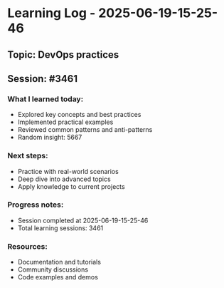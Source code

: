 # Learning Log - 2025-06-19-15-25-46

## Topic: DevOps practices
## Session: #3461

### What I learned today:
- Explored key concepts and best practices
- Implemented practical examples  
- Reviewed common patterns and anti-patterns
- Random insight: 5667

### Next steps:
- Practice with real-world scenarios
- Deep dive into advanced topics
- Apply knowledge to current projects

### Progress notes:
- Session completed at 2025-06-19-15-25-46
- Total learning sessions: 3461

### Resources:
- Documentation and tutorials
- Community discussions
- Code examples and demos

